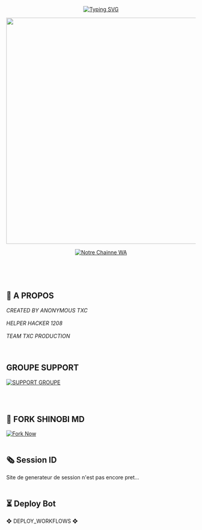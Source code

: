 <p align="center">
  <a href="https://git.io/typing-svg">
    <img src="https://readme-typing-svg.demolab.com?font=Poppins&size=120px&pause=1000&color=D7AF00&center=true&width=1500&height=300&lines=SHINOBI-MD" alt="Typing SVG" />
  </a>
</p>

<p align="center">
  <img src="https://files.catbox.moe/faao0n.jpg" width="600"/>
</p>

<p align="center">
<a
href="https://whatsapp.com/channel/0029VaojbRDKrWR2a38S5O1k">
    <img title="Notre Chainne WA" src="https://img.shields.io/badge/Notre Chaine WA-B79112?style=for-the-badge&logo=whatsapp&logoColor=black" />
  </a>
</p></br></br></br>

## 🚀 A PROPOS
*CREATED BY ANONYMOUS TXC*</br></br>
*HELPER HACKER 1208*</br></br>
*TEAM TXC PRODUCTION*<br></br></br>



## GROUPE SUPPORT

<p>
<a
href="https://chat.whatsapp.com/CgG4vzvKUN33taPb4saTXJ">
    <img title="SUPPORT GROUPE" src="https://img.shields.io/badge/GROUPE SUPPORT-6EDA00?style=for-the-badge&logo=whatsapp&logoColor=black" />
  </a>
</p></br></br>


## 🔌 FORK SHINOBI MD

[![Fork Now](https://img.shields.io/badge/Fork-SHINOBI--MD-1234B7?style=for-the-badge&logo=github&logoColor=Black)](https://github.com/Anonymous-Txc999/SHINOBI-MD/fork)</br></br>


## 🗞️ Session ID

Site de generateur de session n'est pas encore pret...</br></br>

## ⏳ Deploy Bot

 ❖ DEPLOY_WORKFLOWS ❖
<p align="center> Copied Code</p>
```
name: Node.js CI

on:
  push:
    branches:
      - main
  pull_request:
    branches:
      - main

jobs:
  build:

    runs-on: ubuntu-latest

    strategy:
      matrix:
        node-version: [20.x]

    steps:
    - name: Checkout repository
      uses: actions/checkout@v3

    - name: Set up Node.js
      uses: actions/setup-node@v3
      with:
        node-version: ${{ matrix.node-version }}

    - name: Install dependencies
      run: npm install

    - name: Start application
      run: npm start
```

